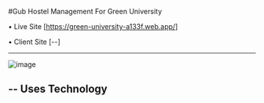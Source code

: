 #Gub Hostel Management For Green University

• Live Site [https://green-university-a133f.web.app/]

• Client Site [--]

---
![image](https://user-images.githubusercontent.com/108426827/226466912-90a294cd-d58c-483d-a056-c2625da975c8.png)

-- Uses Technology
- 
